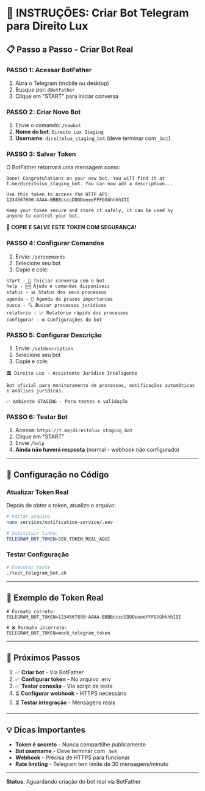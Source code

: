 # 🤖 INSTRUÇÕES: Criar Bot Telegram para Direito Lux

## 📋 Passo a Passo - Criar Bot Real

### **PASSO 1: Acessar BotFather**
1. Abra o Telegram (mobile ou desktop)
2. Busque por: `@BotFather`
3. Clique em "START" para iniciar conversa

### **PASSO 2: Criar Novo Bot**
1. Envie o comando: `/newbot`
2. **Nome do bot**: `Direito Lux Staging`
3. **Username**: `direitolux_staging_bot` (deve terminar com `_bot`)

### **PASSO 3: Salvar Token**
O BotFather retornará uma mensagem como:
```
Done! Congratulations on your new bot. You will find it at 
t.me/direitolux_staging_bot. You can now add a description...

Use this token to access the HTTP API:
1234567890:AAAA-BBBBccccDDDDeeeeFFFGGGhhhhIII

Keep your token secure and store it safely, it can be used by 
anyone to control your bot.
```

**🔑 COPIE E SALVE ESTE TOKEN COM SEGURANÇA!**

### **PASSO 4: Configurar Comandos**
1. Envie: `/setcommands`
2. Selecione seu bot
3. Copie e cole:
```
start - 🚀 Iniciar conversa com o bot
help - 🆘 Ajuda e comandos disponíveis
status - 📊 Status dos seus processos
agenda - 📅 Agenda de prazos importantes
busca - 🔍 Buscar processos jurídicos
relatorio - 📈 Relatório rápido dos processos
configurar - ⚙️ Configurações do bot
```

### **PASSO 5: Configurar Descrição**
1. Envie: `/setdescription`
2. Selecione seu bot
3. Copie e cole:
```
🏛️ Direito Lux - Assistente Jurídico Inteligente

Bot oficial para monitoramento de processos, notificações automáticas e análises jurídicas.

✅ Ambiente STAGING - Para testes e validação
```

### **PASSO 6: Testar Bot**
1. Acesse: `https://t.me/direitolux_staging_bot`
2. Clique em "START"
3. Envie `/help`
4. **Ainda não haverá resposta** (normal - webhook não configurado)

---

## 🔧 Configuração no Código

### **Atualizar Token Real**
Depois de obter o token, atualize o arquivo:

```bash
# Editar arquivo
nano services/notification-service/.env

# Substituir linha:
TELEGRAM_BOT_TOKEN=SEU_TOKEN_REAL_AQUI
```

### **Testar Configuração**
```bash
# Executar teste
./test_telegram_bot.sh
```

---

## 📝 Exemplo de Token Real
```
# Formato correto:
TELEGRAM_BOT_TOKEN=1234567890:AAAA-BBBBccccDDDDeeeeFFFGGGhhhhIII

# ❌ Formato incorreto:
TELEGRAM_BOT_TOKEN=mock_telegram_token
```

---

## 🚀 Próximos Passos

1. ✅ **Criar bot** - Via BotFather
2. ✅ **Configurar token** - No arquivo .env
3. ✅ **Testar conexão** - Via script de teste
4. ⏳ **Configurar webhook** - HTTPS necessário
5. ⏳ **Testar integração** - Mensagens reais

---

## 💡 Dicas Importantes

- **Token é secreto** - Nunca compartilhe publicamente
- **Bot username** - Deve terminar com `_bot`
- **Webhook** - Precisa de HTTPS para funcionar
- **Rate limiting** - Telegram tem limite de 30 mensagens/minuto

---

**Status**: Aguardando criação do bot real via BotFather